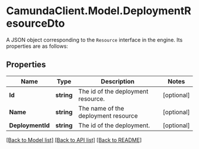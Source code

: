 # CamundaClient.Model.DeploymentResourceDto
A JSON object corresponding to the `Resource` interface in the engine. Its properties are as follows:
## Properties

Name | Type | Description | Notes
------------ | ------------- | ------------- | -------------
**Id** | **string** | The id of the deployment resource. | [optional] 
**Name** | **string** | The name of the deployment resource | [optional] 
**DeploymentId** | **string** | The id of the deployment. | [optional] 

[[Back to Model list]](../README.md#documentation-for-models) [[Back to API list]](../README.md#documentation-for-api-endpoints) [[Back to README]](../README.md)

